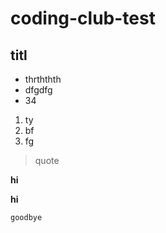 # coding-club-test

## titl

* thrththth
* dfgdfg
* 34

1. ty
1. bf
1. fg

> quote

**hi**

**hi**

`goodbye`
